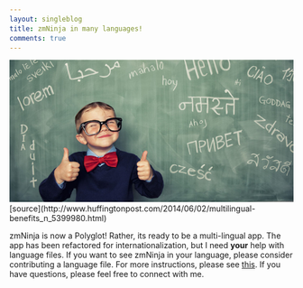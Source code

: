 ```yaml
---
layout: singleblog
title: zmNinja in many languages!
comments: true
---
```

<img class="img-responsive" src = "/public/images/languages.jpg">
[source](http://www.huffingtonpost.com/2014/06/02/multilingual-benefits_n_5399980.html)

zmNinja is now a Polyglot! Rather, its ready to be a multi-lingual app. The app has been refactored for internationalization, but I need **your** help with language files. If you want to see zmNinja in your language, please consider contributing a language file. For more instructions, please see [this](https://github.com/pliablepixels/zmNinja/tree/master/www/lang). If you have questions, please feel free to connect with me.

